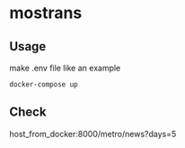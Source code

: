 # mostrans

## Usage

make .env file like an example

`docker-compose up`

## Check

host_from_docker:8000/metro/news?days=5
